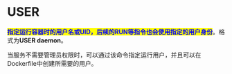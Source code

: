 # USER

<mark style="color:blue;">**指定运行容器时的用户名或UID，后续的RUN等指令也会使用指定的用户身份**</mark>。格式为**USER daemon**。

当服务不需要管理员权限时，可以通过该命令指定运行用户，并且可以在Dockerfile中创建所需要的用户。
